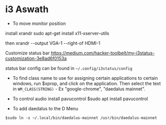 # i3 Aswath

* To move monitor position

install xrandr
sudo apt-get install x11-xserver-utils

then
xrandr --output VGA-1 --right-of HDMI-1


Customize status bar
https://medium.com/hacker-toolbelt/my-i3status-customization-3e8ad6f0153a

status bar config can be found in `~/.config/i3status/config`


* To find class name to use for assigning certain applications to certain windows, 
run $xprop, and click on the application.
Then select the text in `WM_CLASS(STRING)` - Ex "google-chrome", "daedalus mainnet".

* To control audio install pavucontrol
$sudo apt install pavucontrol

* To add daedalus to the D Menu

```$sudo ln -s ~/.local/bin/daedalus-mainnet /usr/bin/daedalus-mainnet```
